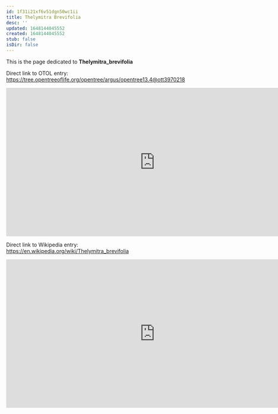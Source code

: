 ```yaml
---
id: 1f31i21xf6v51dgn50wc1ii
title: Thelymitra Brevifolia
desc: ''
updated: 1648144045552
created: 1648144045552
stub: false
isDir: false
---
```

This is the page dedicated to **Thelymitra_brevifolia**


Direct link to OTOL entry: https://tree.opentreeoflife.org/opentree/argus/opentree13.4@ott3970218



<html>
    <body>
    <iframe src="https://tree.opentreeoflife.org/opentree/argus/opentree13.4@ott3970218"
    width="800" height="400" frameborder="0" allowfullscreen> </iframe>
    </body>
</html>
    


Direct link to Wikipedia entry: https://en.wikipedia.org/wiki/Thelymitra_brevifolia



<html>
    <body>
    <iframe src="https://en.wikipedia.org/wiki/Thelymitra_brevifolia"
    width="800" height="400" frameborder="0" allowfullscreen> </iframe>
    </body>
</html>
    
